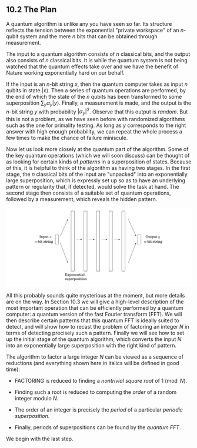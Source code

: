 ## 10.2 The Plan

A quantum algorithm is unlike any you have seen so far. Its structure reflects the tension between the exponential "private workspace" of an $n$-qubit system and the mere $n$ bits that can be obtained through measurement.

The input to a quantum algorithm consists of $n$ classical bits, and the output also consists of $n$ classical bits. It is while the quantum system is not being watched that the quantum effects take over and we have the benefit of Nature working exponentially hard on our behalf.

If the input is an $n$-bit string $x$, then the quantum computer takes as input $n$ qubits in state $\vert x \rangle$. Then a series of quantum operations are performed, by the end of which the state of the $n$ qubits has been transformed to some superposition $\sum_{y} \alpha_{y} \vert y\rangle$. Finally, a measurement is made, and the output is the $n$-bit string $y$ with probability $|\alpha_{y}|^2$. Observe that this output is *random*. But this is not a problem, as we have seen before with randomized algorithms such as the one for primality testing. As long as $y$ corresponds to the right answer with high enough probability, we can repeat the whole process a few times to make the chance of failure miniscule.

Now let us look more closely at the quantum part of the algorithm. Some of the key quantum operations (which we will soon discuss) can be thought of as looking for certain kinds of *patterns* in a superposition of states. Because of this, it is helpful to think of the algorithm as having two stages. In the first stage, the $n$ classical bits of the input are "unpacked" into an exponentially large superposition, which is expressly set up so as to have an underlying pattern or regularity that, if detected, would solve the task at hand. The second stage then consists of a suitable set of quantum operations, followed by a measurement, which reveals the hidden pattern.

![**Figure 10.3** A quantum algorithm takes $n$ "classical" bits as its input, manipulates them so as to create a superposition of their $2^n$ possible states, manipulates this exponentially large superposition to obtain the final quantum result, and then measures the result to get (with the appropriate probability distribution) the n output bits. For the middle phase, there are elementary operations which count as one step and yet manipulate all the exponentially many amplitudes of the superposition.](fig-10.3-quantum-algorithm.png)

All this probably sounds quite mysterious at the moment, but more details are on the way. In Section 10.3 we will give a high-level description of the most important operation that can be efficiently performed by a quantum computer: a quantum version of the fast Fourier transform (FFT). We will then describe certain patterns that this quantum FFT is ideally suited to detect, and will show how to recast the problem of factoring an integer $N$ in terms of detecting precisely such a pattern. Finally we will see how to set up the initial stage of the quantum algorithm, which converts the input $N$ into an exponentially large superposition with the right kind of pattern.

The algorithm to factor a large integer $N$ can be viewed as a sequence of reductions (and everything shown here in italics will be defined in good time):

 * $\text{FACTORING}$ is reduced to finding a *nontrivial square root* of $1 \pmod N$.   

 * Finding such a root is reduced to computing the *order* of a random integer modulo $N$.  

 * The order of an integer is precisely the *period* of a particular *periodic superposition*.

 * Finally, periods of superpositions can be found by the *quantum FFT*.

We begin with the last step.
